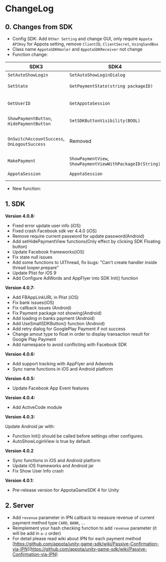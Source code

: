 ChangeLog
=====
## 0. Changes from SDK
- Config SDK: Add `Other Setting` and change GUI, only require `Appota APIKey` for Appota setting, remove `ClientID`, `ClientSecret`, `UsingSandBox`
- Class name `AppotaSDKHanler` and `AppotaSDKReceiver` not change
- Function change:

|SDK3|SDK4|Change|
|-----|-----|-----|
|`SetAutoShowLogin`|`SetAutoShowLoginDialog`|Auto show login dialog at SDK init|
|`SetState`|`GetPaymentState(string packageID)`|Change machenism implement `GetPaymentState(String)` callback|
|`GetUserID`|`GetAppotaSession`|Return `AppotaSession` object, to get userId, userName, ... by `session.UserID`, `session.UserName`|
|`ShowPaymentButton`, `HidePaymentButton`|`SetSDKButtonVisibility(BOOL)`|call `SetSDKButtonVisibility(BOOL)` true or false to hide or show floating button|
|`OnSwitchAccountSuccess`, `OnLogoutSuccess`|Removed|When user call switch account, and switched it'll callback in `OnLoginSuccess`, logout immidiatedly without callback when `logOut` called|
|`MakePayment`|`ShowPaymentView`, `ShowPaymentViewWithPackageID(String)`|Change to `ShowPaymentView` and `ShowPaymentViewWithPackageID(String)`|
|`AppotaSession`|`AppotaSession`| changed to single ton `AppotaSession.Instance`|

- New function:


## 1. SDK

**Version 4.0.8:**

- Fixed error update user info (iOS)
- Fixed crash Facebook sdk ver 4.4.0 (iOS)
- Remove require current password for update password(Android)
- Add setHidePaymentView functions(Only effect by clicking SDK Floating button)
- Update Facebook frameworks(iOS)
- Fix state null issues
- Add some functions to UIThread, fix bugs: "Can't create handler inside thread looper.prepare" 
- Update Plist for iOS 9 
- Add Configure AdWords and AppFlyer into SDK Init() function

**Version 4.0.7:**

- Add FBAppLinkURL in Plist (iOS)
- Fix bank issues(iOS)
- Fix callback issues (Android)
- Fix Payment package not showing(Android)
- Add loading in banks payment (Android)
- Add UseSmallSDKButton() function (Android)
- Add retry dialog for GooglePlay Payment if not success
- Change amout type to float in order to display transaction result for Google Play Payment
- Add namespace to avoid conflicting with Facebook SDK

**Version 4.0.6:**

- Add support tracking with AppFlyer and Adwords
- Sync name functions in iOS and Android platform

**Version 4.0.5:**

- Update Facebook App Event features

**Version 4.0.4:**

- Add ActiveCode module

**Version 4.0.3:**

Update Android jar with:

- Function Init() should be called before settings other configures.
- AutoShowLoginView is true by default.

**Version 4.0.2**

- Sync functions in iOS and Android platform </br>
- Update iOS frameworks and Android jar</br>
- Fix Show User Info crash</br>

**Version 4.0.1:**

- Pre-release version for AppotaGameSDK 4 for Unity

## 2. Server

- Add `revenue` parameter in IPN callback to measure revenue of current payment method type `CARD`, `BANK`, ...
- Reimplement your hash checking function to add `revenue` parameter (it will be add in `a-z` order)
- For detail please read wiki about IPN for each payment method [https://github.com/appota/unity-game-sdk/wiki/Passive-Confirmation-via-IPN](https://github.com/appota/unity-game-sdk/wiki/Passive-Confirmation-via-IPN)
